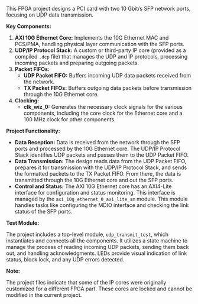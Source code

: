 This FPGA project designs a PCI card with two 10 Gbit/s SFP network ports, focusing on UDP data transmission. 

**Key Components:**

1. **AXI 10G Ethernet Core:** Implements the 10G Ethernet MAC and PCS/PMA, handling physical layer communication with the SFP ports. 
2. **UDP/IP Protocol Stack:**  A custom or third-party IP core (provided as a compiled `.dcp` file) that manages the UDP and IP protocols, processing incoming packets and preparing outgoing packets.
3. **Packet FIFOs:** 
    * **UDP Packet FIFO:**  Buffers incoming UDP data packets received from the network.
    * **TX Packet FIFOs:**  Buffers outgoing data packets before transmission through the 10G Ethernet core. 
4. **Clocking:**
    * **clk_wiz_0:** Generates the necessary clock signals for the various components, including the core clock for the Ethernet core and a 100 MHz clock for other components.

**Project Functionality:**

* **Data Reception:** Data is received from the network through the SFP ports and processed by the 10G Ethernet core. The UDP/IP Protocol Stack identifies UDP packets and passes them to the UDP Packet FIFO.
* **Data Transmission:** The design reads data from the UDP Packet FIFO, prepares it for transmission with the UDP/IP Protocol Stack, and sends the formatted packets to the TX Packet FIFO. From there, the data is transmitted through the 10G Ethernet core and out the SFP ports.
* **Control and Status:** The AXI 10G Ethernet core has an AXI4-Lite interface for configuration and status monitoring. This interface is managed by the  `axi_10g_ethernet_0_axi_lite_sm` module.  This module handles tasks like configuring the MDIO interface and checking the link status of the SFP ports.

**Test Module:**

The project includes a top-level module, `udp_transmit_test`, which instantiates and connects all the components. It utilizes a state machine to manage the process of reading incoming UDP packets, sending them back out, and handling acknowledgments. LEDs provide visual indication of link status, block lock, and any UDP errors detected.

**Note:**

The project files indicate that some of the IP cores were originally customized for a different FPGA part. These cores are locked and cannot be modified in the current project. 
